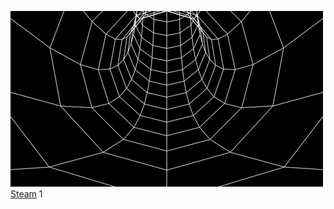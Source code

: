 ![alt text](4d59f15a633b8b448dd01a298c121ad9.gif) 
[Steam](https://steamcommunity.com/id/yourrbestfriend)
1





